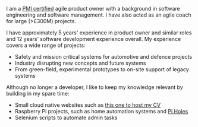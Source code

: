 I am a [PMI certified](https://www.youracclaim.com/badges/024777d4-200b-4730-b72b-fed99fdcdcaf/linked_in_profile) agile product owner with a background in software engineering and software management. I have also acted as an agile coach for large (>£300M) projects.

I have approximately 5 years' experience in product owner and similar roles and 12 years’ software development experience overall. My experience covers a wide range of projects:
- Safety and mission critical systems for automotive and defence projects
- Industry disrupting new concepts and future systems
- From green-field, experimental prototypes to on-site support of legacy systems

Although no longer a developer, I like to keep my knowledge relevant by building in my spare time:
- Small cloud native websites such as [this one to host my CV](https://tomscv.azurewebsites.net/)
- Raspberry Pi projects, such as home automation systems and [Pi Holes](https://pi-hole.net/)
- Selenium scripts to automate admin tasks